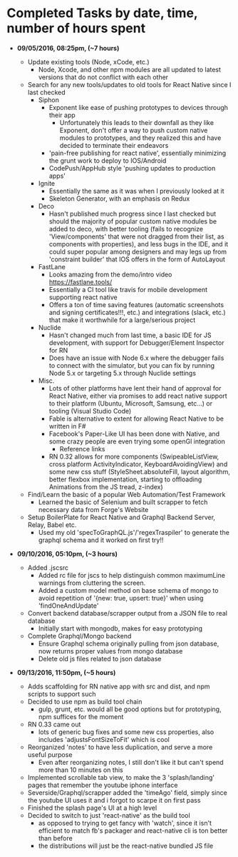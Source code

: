 # Completed Tasks by date, time, number of hours spent
- **09/05/2016, 08:25pm, (~7 hours)**
  - Update existing tools (Node, xCode, etc.)
    - Node, Xcode, and other npm modules are all updated to latest versions that do not conflict with each other
  - Search for any new tools/updates to old tools for React Native since I last checked
    - Siphon
      - Exponent like ease of pushing prototypes to devices through their app
        - Unfortunately this leads to their downfall as they like Exponent, don't offer a way to push custom native modules to prototypes, and they realized this and have decided to terminate their endeavors
      - 'pain-free publishing for react native', essentially minimizing the grunt work to deploy to IOS/Android
      - CodePush/AppHub style 'pushing updates to production apps'
    - Ignite
      - Essentially the same as it was when I previously looked at it
      - Skeleton Generator, with an emphasis on Redux
    - Deco
      - Hasn't published much progress since I last checked but should the majority of popular custom native modules be added to deco, with better tooling (fails to recognize 'View/components' that were not dragged from their list, as components with properties), and less bugs in the IDE, and it could super popular among designers and may legs up from 'constraint builder' that IOS offers in the form of AutoLayout
    - FastLane
      - Looks amazing from the demo/intro video https://fastlane.tools/
      - Essentially a CI tool like travis for mobile development supporting react native
      - Offers a ton of time saving features (automatic screenshots and signing certificates!!!, etc.) and integrations (slack, etc.) that make it worthwhile for a large/serious project
    - Nuclide
      - Hasn't changed much from last time, a basic IDE for JS development, with support for Debugger/Element Inspector for RN
      - Does have an issue with Node 6.x where the debugger fails to connect with the simulator, but you can fix by running Node 5.x or targeting 5.x through Nuclide settings
    - Misc.
      - Lots of other platforms have lent their hand of approval for React Native, either via promises to add react native support to their platform (Ubuntu, Microsoft, Samsung, etc...) or tooling (Visual Studio Code)
      - Fable is alternative to extent for allowing React Native to be written in F#
      - Facebook's Paper-Like UI has been done with Native, and some crazy people are even trying some openGl integration
        - Reference links
      - RN 0.32 allows for more components (SwipeableListView, cross platform ActivityIndicator, KeyboardAvoidingView) and some new css stuff (StyleSheet.absoluteFill, layout algorithm, better flexbox implementation, starting to offloading Animations from the JS tread, z-index)
  - Find/Learn the basic of a popular Web Automation/Test Framework
    - Learned the basic of Selenium and built scrapper to fetch necessary data from Forge's Website
  - Setup BoilerPlate for React Native and Graphql Backend Server, Relay, Babel etc.
    - Used my old 'specToGraphQL.js'/'regexTraspiler' to generate the graphql schema and it worked on first try!!

- **09/10/2016, 05:10pm, (~3 hours)**
  - Added .jscsrc
    - Added rc file for jscs to help distinguish common maximumLine warnings from cluttering the screen.
    - Added a custom model method on base schema of mongo to avoid repetition of '{new: true, upsert: true}' when using 'findOneAndUpdate'
  - Convert backend database/scrapper output from a JSON file to real database
    - Initially start with mongodb, makes for easy prototyping
  - Complete Graphql/Mongo backend
    - Ensure Graphql schema originally pulling from json database, now returns proper values from mongo database
    - Delete old js files related to json database

- **09/13/2016, 11:50pm, (~5 hours)**
  - Adds scaffolding for RN native app with src and dist, and npm scripts to support such
  - Decided to use npm as build tool chain
    - gulp, grunt, etc. would all be good options but for prototyping, npm suffices for the moment
  - RN 0.33 came out
    - lots of generic bug fixes and some new css properties, also includes 'adjustsFontSizeToFit' which is cool
  - Reorganized 'notes' to have less duplication, and serve a more useful purpose
    - Even after reorganizing notes, I still don't like it but can't spend more than 10 minutes on this
  - Implemented scrollable tab view, to make the 3 'splash/landing' pages that remember the youtube iphone interface
  - Severside/Graphql/scrapper added the 'timeAgo' field, simply since the youtube UI uses it and i forgot to scarpe it on first pass
  - Finished the splash page's UI at a high level
  - Decided to switch to just 'react-native' as the build tool
    - as opposed to trying to get fancy with 'watch', since it isn't efficient to match fb's packager and react-native cli is ton better than before
    - the distributions will just be the react-native bundled JS file
